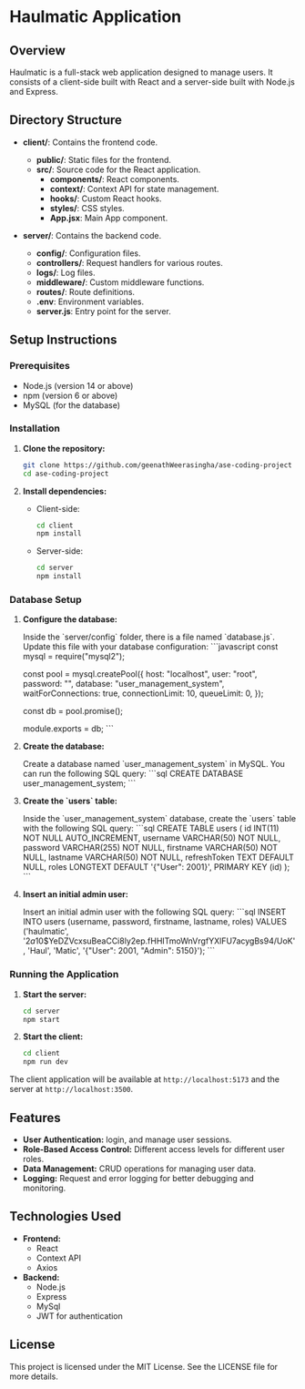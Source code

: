 
# Haulmatic Application

## Overview

Haulmatic is a full-stack web application designed to manage users. It consists of a client-side built with React and a server-side built with Node.js and Express.

## Directory Structure

- **client/**: Contains the frontend code.
  - **public/**: Static files for the frontend.
  - **src/**: Source code for the React application.
    - **components/**: React components.
    - **context/**: Context API for state management.
    - **hooks/**: Custom React hooks.
    - **styles/**: CSS styles.
    - **App.jsx**: Main App component.
     
- **server/**: Contains the backend code.
  - **config/**: Configuration files.
  - **controllers/**: Request handlers for various routes.
  - **logs/**: Log files.
  - **middleware/**: Custom middleware functions.
  - **routes/**: Route definitions.
  - **.env**: Environment variables.
  - **server.js**: Entry point for the server.

## Setup Instructions

### Prerequisites

- Node.js (version 14 or above)
- npm (version 6 or above)
- MySQL (for the database)

### Installation

1. **Clone the repository:**
   ```bash
   git clone https://github.com/geenathWeerasingha/ase-coding-project
   cd ase-coding-project
   ```

2. **Install dependencies:**
   - Client-side:
     ```bash
     cd client
     npm install
     ```
   - Server-side:
     ```bash
     cd server
     npm install
     ```
### Database Setup

1. **Configure the database:**

   Inside the \`server/config\` folder, there is a file named \`database.js\`. Update this file with your database configuration:
   \`\`\`javascript
   const mysql = require("mysql2");

   const pool = mysql.createPool({
     host: "localhost",
     user: "root",
     password: "",
     database: "user_management_system",
     waitForConnections: true,
     connectionLimit: 10,
     queueLimit: 0,
   });

   const db = pool.promise();

   module.exports = db;
   \`\`\`

2. **Create the database:**

   Create a database named \`user_management_system\` in MySQL. You can run the following SQL query:
   \`\`\`sql
   CREATE DATABASE user_management_system;
   \`\`\`

3. **Create the \`users\` table:**

   Inside the \`user_management_system\` database, create the \`users\` table with the following SQL query:
   \`\`\`sql
   CREATE TABLE users (
       id INT(11) NOT NULL AUTO_INCREMENT,
       username VARCHAR(50) NOT NULL,
       password VARCHAR(255) NOT NULL,
       firstname VARCHAR(50) NOT NULL,
       lastname VARCHAR(50) NOT NULL,
       refreshToken TEXT DEFAULT NULL,
       roles LONGTEXT DEFAULT '{"User": 2001}',
       PRIMARY KEY (id)
   );
   \`\`\`

4. **Insert an initial admin user:**

   Insert an initial admin user with the following SQL query:
   \`\`\`sql
   INSERT INTO users (username, password, firstname, lastname, roles)
   VALUES ('haulmatic', '$2a$10$YeDZVcxsuBeaCCi8ly2ep.fHHITmoWnVrgfYXlFU7acygBs94/UoK', 'Haul', 'Matic', '{"User": 2001, "Admin": 5150}');
   \`\`\`

 
### Running the Application

1. **Start the server:**
   ```bash
   cd server
   npm start
   ```

2. **Start the client:**
   ```bash
   cd client
   npm run dev
   ```

The client application will be available at `http://localhost:5173` and the server at `http://localhost:3500`.

## Features

- **User Authentication:** login, and manage user sessions.
- **Role-Based Access Control:** Different access levels for different user roles.
- **Data Management:** CRUD operations for managing user data.
- **Logging:** Request and error logging for better debugging and monitoring.

## Technologies Used

- **Frontend:**
  - React
  - Context API
  - Axios
- **Backend:**
  - Node.js
  - Express
  - MySql
  - JWT for authentication

## License

This project is licensed under the MIT License. See the LICENSE file for more details.
